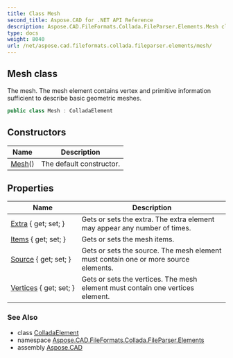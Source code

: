 ```yaml
---
title: Class Mesh
second_title: Aspose.CAD for .NET API Reference
description: Aspose.CAD.FileFormats.Collada.FileParser.Elements.Mesh class. The mesh. The mesh element contains vertex and primitive information sufficient to describe basic geometric meshes
type: docs
weight: 8040
url: /net/aspose.cad.fileformats.collada.fileparser.elements/mesh/
---
```

## Mesh class

The mesh. The mesh element contains vertex and primitive information sufficient to describe basic geometric meshes.

```csharp
public class Mesh : ColladaElement
```

## Constructors

| Name | Description |
| --- | --- |
| [Mesh](mesh/)() | The default constructor. |

## Properties

| Name | Description |
| --- | --- |
| [Extra](../../aspose.cad.fileformats.collada.fileparser.elements/mesh/extra/) { get; set; } | Gets or sets the extra. The extra element may appear any number of times. |
| [Items](../../aspose.cad.fileformats.collada.fileparser.elements/mesh/items/) { get; set; } | Gets or sets the mesh items. |
| [Source](../../aspose.cad.fileformats.collada.fileparser.elements/mesh/source/) { get; set; } | Gets or sets the source. The mesh element must contain one or more source elements. |
| [Vertices](../../aspose.cad.fileformats.collada.fileparser.elements/mesh/vertices/) { get; set; } | Gets or sets the vertices. The mesh element must contain one vertices element. |

### See Also

* class [ColladaElement](../colladaelement/)
* namespace [Aspose.CAD.FileFormats.Collada.FileParser.Elements](../../aspose.cad.fileformats.collada.fileparser.elements/)
* assembly [Aspose.CAD](../../)



